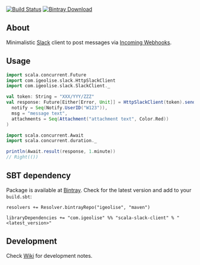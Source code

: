 [![Build Status](https://travis-ci.org/igeolise/scala-slack-client.svg?branch=master)](https://travis-ci.org/igeolise/scala-slack-client)
[![Bintray Download](https://api.bintray.com/packages/igeolise/maven/scala-slack-client/images/download.svg) ](https://bintray.com/igeolise/maven/scala-slack-client/_latestVersion)

About
--------------------------------------------------
Minimalistic [Slack](https://slack.com/) client to post messages via [Incoming Webhooks](https://api.slack.com/incoming-webhooks).

Usage
--------------------------------------------------
```scala
import scala.concurrent.Future
import com.igeolise.slack.HttpSlackClient
import com.igeolise.slack.SlackClient._

val token: String = "XXX/YYY/ZZZ"
val response: Future[Either[Error, Unit]] = HttpSlackClient(token).sendMsg(
  notify = Seq(Notify.UserID("W123")),
  msg = "message text",
  attachments = Seq(Attachment("attachment text", Color.Red))
)

import scala.concurrent.Await
import scala.concurrent.duration._

println(Await.result(response, 1.minute))
// Right(())
```

SBT dependency
--------------------------------------------------
Package is available at [Bintray](https://bintray.com/igeolise/maven/scala-slack-client).
Check for the latest version and add to your `build.sbt`:

```
resolvers += Resolver.bintrayRepo("igeolise", "maven")

libraryDependencies += "com.igeolise" %% "scala-slack-client" % "<latest_version>"
```

Development
--------------------------------------------------

Check [Wiki](https://github.com/igeolise/scala-slack-client/wiki) for development notes.
